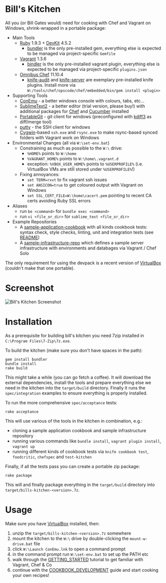 
Bill's Kitchen
==============

All you (or Bill Gates would) need for cooking with Chef and Vagrant on Windows, shrink-wrapped in a portable package:

 * Main Tools
	* [Ruby](http://rubyinstaller.org/downloads/) 1.9.3 + [DevKit](http://rubyinstaller.org/add-ons/devkit/) 4.5.2
		* [bundler](http://bundler.io/) is the only pre-installed gem, everything else is expected to be managed via project-specific `Gemfile`
 	* [Vagrant](http://vagrantup.com/) 1.3.6
 		* [bindler](https://github.com/fgrehm/bindler) is the only pre-installed vagrant plugin, everything else is expected to be managed via project-specific `plugins.json`
 	* [Omnibus Chef](http://www.getchef.com/chef/install/) 11.10.4
 		* [knife-audit](https://github.com/jbz/knife-audit) and [knife-server](https://github.com/fnichol/knife-server) are exemplary pre-installed knife plugins. Install more via `W:/tools/chef/opscode/chef/embedded/bin/gem install <plugin>`
 * Supporting Tools
 	* [ConEmu](https://code.google.com/p/conemu-maximus5/) - a better windows console with colours, tabs, etc...
 	* [SublimeText2](http://www.sublimetext.com/) - a better editor (trial version, please buy!) with additional packages for [Chef](https://github.com/cabeca/SublimeChef) and [Cucumber](https://github.com/npverni/cucumber-sublime2-bundle) installed
 	* [PortableGit](https://code.google.com/p/msysgit/) - git client for windows (preconfigured with [kdiff3](http://kdiff3.sourceforge.net/) as diff/merge tool)
 	* [putty](http://www.chiark.greenend.org.uk/~sgtatham/putty/download.html) - the SSH client for windows
 	* [Cygwin](http://www.cygwin.com/)-based `ssh.exe` and `rsync.exe` to make rsync-based synced folders with Vagrant work on Windows
 * Environmental Changes (all via `W:\set-env.bat`)
 	* Constraining as much as possible to the `W:\` drive:
 		* `%HOME%` points to `W:\home`
 		* `%VAGRANT_HOME%` points to `W:\home\.vagrant.d`
 		* exception: `%VBOX_USER_HOME%` points to `%USERPROFILE%` (i.e. VirtualBox VMs are still stored under `%USERPROFILE%`!)
 	* Fixing annoyances:
 		* `set TERM=rxvt` to fix vagrant ssh issues
 		* `set ANSICON=true` to get coloured output with Vagrant on Windows
 		* `set SSL_CERT_FILE=W:\home\cacert.pem` pointing to recent CA certs avoiding Ruby SSL errors
 * Aliases
 	* run `be <command>` for `bundle exec <command>`
 	* run `vi <file_or_dir>` for `sublime_text <file_or_dir>` 
 * Example Repositories
 	* A [sample-application-cookbook](https://github.com/tknerr/sample-application-cookbook) with all kinds cookbook tests: syntax check, style checks, linting, unit and integration tests (see [README](https://github.com/tknerr/sample-application-cookbook/blob/master/README.md))
 	* A [sample-infrastructure-repo](https://github.com/tknerr/sample-infrastructure-repo) which defines a sample server infrastructure with environments and databages via Vagrant / Chef Solo

The only requirement for using the devpack is a recent version of [VirtualBox](https://www.virtualbox.org/wiki/Downloads) (couldn't make that one portable).


Screenshot
==========

![Bill's Kitchen Screenshot](https://raw.github.com/tknerr/bills-kitchen/master/doc/bills_kitchen_screenshot.png) 


Installation
============

As a prerequisite for building bill's kitchen you need 7zip installed in `C:\Program Files\7-Zip\7z.exe`.

To build the kitchen (make sure you don't have spaces in the path):
```
gem install bundler
bundle install
rake build
```

This might take a while (you can go fetch a coffee). It will download the external dependencies, install the tools and prepare everything else we need in the kitchen into the `target/build` directory. Finally it runs the `spec/integration` examples to ensure everything is properly installed.

To run the more comprehensive `spec/acceptance` tests:
```
rake acceptance
```

This will use various of the tools in the kitchen in combination, e.g.:

* cloning a sample application cookbook and sample infrastructure repository
* running various commands like `bundle install`, `vagrant plugin install`, `vagrant up`
* running different kinds of cookbook tests via `knife cookbook test`, `foodcritic`, `chefspec` and `test-kitchen`

Finally, if all the tests pass you can create a portable zip package:
```
rake package
```

This will and finally package everything in the `target/build` directory into `target/bills-kitchen-<version>.7z`.


Usage
=====

Make sure you have  [VirtualBox](https://www.virtualbox.org/wiki/Downloads) installed, then:

1. unzip the `target/bills-kitchen-<version>.7z` somewhere
2. mount the kitchen to the `W:\` drive by double-clicking the `mount-w-drive.bat` file
3. click `W:\Launch ConEmu.lnk` to open a command prompt
4. in the command prompt run `W:\set-env.bat` to set up the PATH etc 
5. walk through the [GETTING_STARTED](file://W:/_GETTING_STARTED.html) tutorial to get familiar with Vagrant, Chef & Co
6. continue with the [COOKBOOK_DEVELOPMENT](file://W:/_COOKBOOK_DEVELOPMENT.html) guide and start cooking your own recipes!
